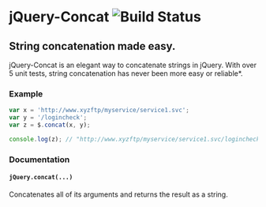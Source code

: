 # jQuery-Concat ![Build Status](https://travis-ci.org/minitech/jquery-concat.png)
## String concatenation made easy.

jQuery-Concat is an elegant way to concatenate strings in jQuery. With over 5 unit tests, string concatenation has never been more easy or reliable*.

### Example

```js
var x = 'http://www.xyzftp/myservice/service1.svc';
var y = '/logincheck';
var z = $.concat(x, y);

console.log(z); // "http://www.xyzftp/myservice/service1.svc/logincheck"
```

### Documentation

#### `jQuery.concat(...)`

Concatenates all of its arguments and returns the result as a string.